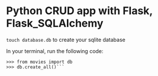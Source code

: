 # Python CRUD app with Flask, Flask_SQLAlchemy

`touch database.db` to create your sqlite database

In your terminal, run the following code:

```>>> python
>>> from movies import db
>>> db.create_all()```